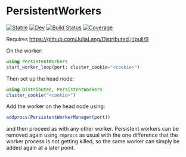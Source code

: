 # PersistentWorkers

[![Stable](https://img.shields.io/badge/docs-stable-blue.svg)](https://simeonschaub.github.io/PersistentWorkers.jl/stable/)
[![Dev](https://img.shields.io/badge/docs-dev-blue.svg)](https://simeonschaub.github.io/PersistentWorkers.jl/dev/)
[![Build Status](https://github.com/simeonschaub/PersistentWorkers.jl/actions/workflows/CI.yml/badge.svg?branch=main)](https://github.com/simeonschaub/PersistentWorkers.jl/actions/workflows/CI.yml?query=branch%3Amain)
[![Coverage](https://codecov.io/gh/simeonschaub/PersistentWorkers.jl/branch/main/graph/badge.svg)](https://codecov.io/gh/simeonschaub/PersistentWorkers.jl)

Requires https://github.com/JuliaLang/Distributed.jl/pull/9

On the worker:

```julia
using PersistentWorkers
start_worker_loop(port; cluster_cookie="<cookie>")
```

Then set up the head node:

```julia
using Distributed, PersistentWorkers
cluster_cookie("<cookie>")
```

Add the worker on the head node using:

```julia
addprocs(PersistentWorkerManager(port))
```

and then proceed as with any other worker.
Persistent workers can be removed again using `rmprocs` as usual with the one difference that the worker process is not getting killed, so the same worker can simply be added again at a later point.
